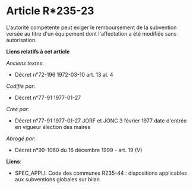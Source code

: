 # Article R*235-23

L'autorité compétente peut exiger le remboursement de la subvention versée au titre d'un équipement dont l'affectation a été
modifiée sans autorisation.

**Liens relatifs à cet article**

_Anciens textes_:

  - Décret n°72-196 1972-03-10 art. 13 al. 4

_Codifié par_:

  - Décret n°77-91 1977-01-27

_Créé par_:

  - Décret n°77-91 1977-01-27 JORF et JONC 3 février 1977 date d'entrée en vigueur élection des maires

_Abrogé par_:

  - Décret n°99-1060 du 16 décembre 1999 - art. 19 (V)

**Liens**:

  - SPEC_APPLI: Code des communes R235-44 : dispositions applicables aux subventions globales sur bilan

